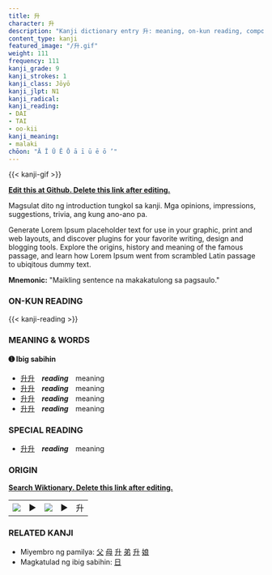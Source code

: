 ```yaml
---
title: 升
character: 升
description: "Kanji dictionary entry 升: meaning, on-kun reading, compounds, origin, related kanji"
content_type: kanji
featured_image: "/升.gif"
weight: 111
frequency: 111
kanji_grade: 9
kanji_strokes: 1
kanji_class: Jōyō
kanji_jlpt: N1
kanji_radical: 
kanji_reading: 
- DAI
- TAI
- oo-kii
kanji_meaning:
- malaki
chōon: "Ā Ī Ū Ē Ō ā ī ū ē ō ’"
---
```

[//]: # (Don't edit the line below. Kanji animated GIF code is automatically generated.)
{{< kanji-gif >}}

[//]: # (Edit below this line.)

**[Edit this at Github. Delete this link after editing.](https://github.com/tim0g/tim/tree/main/content/kanji/升/index.md)**

Magsulat dito ng introduction tungkol sa kanji. Mga opinions, impressions, suggestions, trivia, ang kung ano-ano pa.

Generate Lorem Ipsum placeholder text for use in your graphic, print and web layouts, and discover plugins for your favorite writing, design and blogging tools. Explore the origins, history and meaning of the famous passage, and learn how Lorem Ipsum went from scrambled Latin passage to ubiqitous dummy text.
 
**Mnemonic:** "Maikling sentence na makakatulong sa pagsaulo."

### ON-KUN READING

[//]: # (Don't edit the line below. ON-KUN READING code is automatically generated.)
{{< kanji-reading >}}

### MEANING & WORDS

#### ➊ **Ibig sabihin**
  - [升](../升)[升](../升)　***reading***　meaning
  - [升](../升)[升](../升)　***reading***　meaning
  - [升](../升)[升](../升)　***reading***　meaning
  - [升](../升)[升](../升)　***reading***　meaning

### SPECIAL READING
  - [升](../升)[升](../升)　***reading***　meaning

### ORIGIN

**[Search Wiktionary. Delete this link after editing.](https://wiktionary.org/wiki/升)**
<table class="kanji-table"><tr><td>
<img src="60px-升-bronze.svg.png">
</td><td>▶</td><td>
<img src="60px-升-oracle.svg.png">
</td><td>▶</td>
<td class="kanji-origin">升</td>
</tr></table>

### RELATED KANJI
- Miyembro ng pamilya: [父](../父) [母](../母) [升](../升) [弟](../弟) [升](../升) [娘](../娘)
- Magkatulad ng ibig sabihin: [日](../日)
